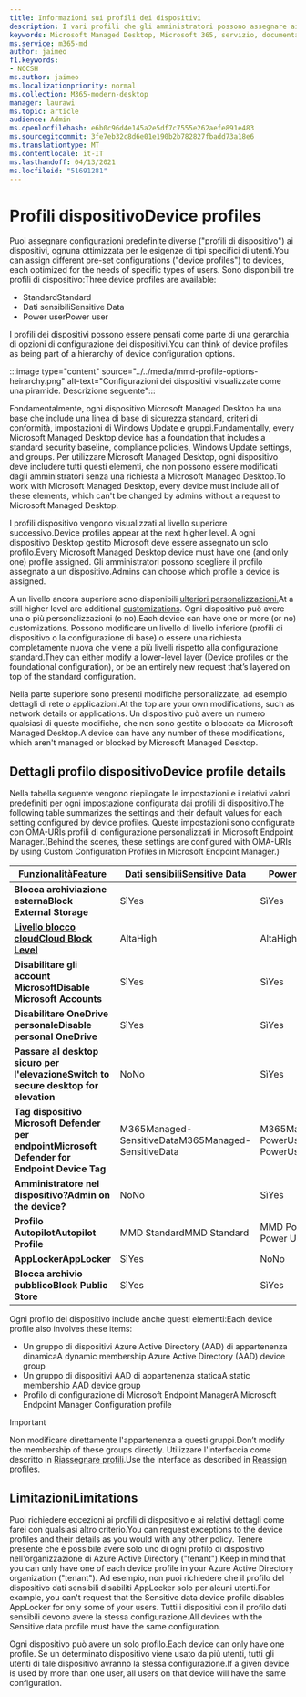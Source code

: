 ```yaml
---
title: Informazioni sui profili dei dispositivi
description: I vari profili che gli amministratori possono assegnare ai dispositivi
keywords: Microsoft Managed Desktop, Microsoft 365, servizio, documentazione
ms.service: m365-md
author: jaimeo
f1.keywords:
- NOCSH
ms.author: jaimeo
ms.localizationpriority: normal
ms.collection: M365-modern-desktop
manager: laurawi
ms.topic: article
audience: Admin
ms.openlocfilehash: e6b0c96d4e145a2e5df7c7555e262aefe891e483
ms.sourcegitcommit: 3fe7eb32c8d6e01e190b2b782827fbadd73a18e6
ms.translationtype: MT
ms.contentlocale: it-IT
ms.lasthandoff: 04/13/2021
ms.locfileid: "51691281"
---
```

# <a name="device-profiles"></a><span data-ttu-id="01715-104">Profili dispositivo</span><span class="sxs-lookup"><span data-stu-id="01715-104">Device profiles</span></span>

<span data-ttu-id="01715-105">Puoi assegnare configurazioni predefinite diverse ("profili di dispositivo") ai dispositivi, ognuna ottimizzata per le esigenze di tipi specifici di utenti.</span><span class="sxs-lookup"><span data-stu-id="01715-105">You can assign different pre-set configurations ("device profiles") to devices, each optimized for the needs of specific types of users.</span></span> <span data-ttu-id="01715-106">Sono disponibili tre profili di dispositivo:</span><span class="sxs-lookup"><span data-stu-id="01715-106">Three device profiles are available:</span></span>

- <span data-ttu-id="01715-107">Standard</span><span class="sxs-lookup"><span data-stu-id="01715-107">Standard</span></span>
- <span data-ttu-id="01715-108">Dati sensibili</span><span class="sxs-lookup"><span data-stu-id="01715-108">Sensitive Data</span></span>
- <span data-ttu-id="01715-109">Power user</span><span class="sxs-lookup"><span data-stu-id="01715-109">Power user</span></span>

<span data-ttu-id="01715-110">I profili dei dispositivi possono essere pensati come parte di una gerarchia di opzioni di configurazione dei dispositivi.</span><span class="sxs-lookup"><span data-stu-id="01715-110">You can think of device profiles as being part of a hierarchy of device configuration options.</span></span>

:::image type="content" source="../../media/mmd-profile-options-heirarchy.png" alt-text="Configurazioni dei dispositivi visualizzate come una piramide. Descrizione seguente":::

<span data-ttu-id="01715-112">Fondamentalmente, ogni dispositivo Microsoft Managed Desktop ha una base che include una linea di base di sicurezza standard, criteri di conformità, impostazioni di Windows Update e gruppi.</span><span class="sxs-lookup"><span data-stu-id="01715-112">Fundamentally, every Microsoft Managed Desktop device has a foundation that includes a standard security baseline, compliance policies, Windows Update settings, and groups.</span></span> <span data-ttu-id="01715-113">Per utilizzare Microsoft Managed Desktop, ogni dispositivo deve includere tutti questi elementi, che non possono essere modificati dagli amministratori senza una richiesta a Microsoft Managed Desktop.</span><span class="sxs-lookup"><span data-stu-id="01715-113">To work with Microsoft Managed Desktop, every device must include all of these elements, which can't be changed by admins without a request to Microsoft Managed Desktop.</span></span>

<span data-ttu-id="01715-114">I profili dispositivo vengono visualizzati al livello superiore successivo.</span><span class="sxs-lookup"><span data-stu-id="01715-114">Device profiles appear at the next higher level.</span></span> <span data-ttu-id="01715-115">A ogni dispositivo Desktop gestito Microsoft deve essere assegnato un solo profilo.</span><span class="sxs-lookup"><span data-stu-id="01715-115">Every Microsoft Managed Desktop device must have one (and only one) profile assigned.</span></span> <span data-ttu-id="01715-116">Gli amministratori possono scegliere il profilo assegnato a un dispositivo.</span><span class="sxs-lookup"><span data-stu-id="01715-116">Admins can choose which profile a device is assigned.</span></span>

<span data-ttu-id="01715-117">A un livello ancora superiore sono disponibili [ulteriori personalizzazioni.](customizing.md)</span><span class="sxs-lookup"><span data-stu-id="01715-117">At a still higher level are additional [customizations](customizing.md).</span></span> <span data-ttu-id="01715-118">Ogni dispositivo può avere una o più personalizzazioni (o no).</span><span class="sxs-lookup"><span data-stu-id="01715-118">Each device can have one or more (or no) customizations.</span></span> <span data-ttu-id="01715-119">Possono modificare un livello di livello inferiore (profili di dispositivo o la configurazione di base) o essere una richiesta completamente nuova che viene a più livelli rispetto alla configurazione standard.</span><span class="sxs-lookup"><span data-stu-id="01715-119">They can either modify a lower-level layer (Device profiles or the foundational configuration),  or be an entirely new request that’s layered on top of the standard configuration.</span></span>

<span data-ttu-id="01715-120">Nella parte superiore sono presenti modifiche personalizzate, ad esempio dettagli di rete o applicazioni.</span><span class="sxs-lookup"><span data-stu-id="01715-120">At the top are your own modifications, such as network details or applications.</span></span> <span data-ttu-id="01715-121">Un dispositivo può avere un numero qualsiasi di queste modifiche, che non sono gestite o bloccate da Microsoft Managed Desktop.</span><span class="sxs-lookup"><span data-stu-id="01715-121">A device can have any number of these modifications, which aren't managed or blocked by Microsoft Managed Desktop.</span></span>


## <a name="device-profile-details"></a><span data-ttu-id="01715-122">Dettagli profilo dispositivo</span><span class="sxs-lookup"><span data-stu-id="01715-122">Device profile details</span></span>

<span data-ttu-id="01715-123">Nella tabella seguente vengono riepilogate le impostazioni e i relativi valori predefiniti per ogni impostazione configurata dai profili di dispositivo.</span><span class="sxs-lookup"><span data-stu-id="01715-123">The following table summarizes the settings and their default values for each setting configured by device profiles.</span></span> <span data-ttu-id="01715-124">Queste impostazioni sono configurate con OMA-URIs profili di configurazione personalizzati in Microsoft Endpoint Manager.</span><span class="sxs-lookup"><span data-stu-id="01715-124">(Behind the scenes, these settings are configured with OMA-URIs by using Custom Configuration Profiles in Microsoft Endpoint Manager.)</span></span>

| <span data-ttu-id="01715-125">Funzionalità</span><span class="sxs-lookup"><span data-stu-id="01715-125">Feature</span></span> | <span data-ttu-id="01715-126">Dati sensibili</span><span class="sxs-lookup"><span data-stu-id="01715-126">Sensitive Data</span></span> | <span data-ttu-id="01715-127">Power User</span><span class="sxs-lookup"><span data-stu-id="01715-127">Power User</span></span> | <span data-ttu-id="01715-128">Standard</span><span class="sxs-lookup"><span data-stu-id="01715-128">Standard</span></span> |
|-----------------------------------------------------------------------------------------------------------------------------------------------------------|----------------------------|------------------------|-----------------------|
| <span data-ttu-id="01715-129">**Blocca archiviazione esterna**</span><span class="sxs-lookup"><span data-stu-id="01715-129">**Block External Storage**</span></span>                                                                                                                               | <span data-ttu-id="01715-130">Sì</span><span class="sxs-lookup"><span data-stu-id="01715-130">Yes</span></span>                       | <span data-ttu-id="01715-131">Sì</span><span class="sxs-lookup"><span data-stu-id="01715-131">Yes</span></span>                   | <span data-ttu-id="01715-132">No</span><span class="sxs-lookup"><span data-stu-id="01715-132">No</span></span>                   |
| <span data-ttu-id="01715-133">**[Livello blocco cloud](https://docs.microsoft.com/graph/api/resources/intune-deviceconfig-defendercloudblockleveltype)**</span><span class="sxs-lookup"><span data-stu-id="01715-133">**[Cloud Block Level](https://docs.microsoft.com/graph/api/resources/intune-deviceconfig-defendercloudblockleveltype)**</span></span> | <span data-ttu-id="01715-134">Alta</span><span class="sxs-lookup"><span data-stu-id="01715-134">High</span></span>                      | <span data-ttu-id="01715-135">Alta</span><span class="sxs-lookup"><span data-stu-id="01715-135">High</span></span>                  | <span data-ttu-id="01715-136">Alta</span><span class="sxs-lookup"><span data-stu-id="01715-136">High</span></span>                 |
| <span data-ttu-id="01715-137">**Disabilitare gli account Microsoft**</span><span class="sxs-lookup"><span data-stu-id="01715-137">**Disable Microsoft Accounts**</span></span>                                                                                                                           | <span data-ttu-id="01715-138">Sì</span><span class="sxs-lookup"><span data-stu-id="01715-138">Yes</span></span>                       | <span data-ttu-id="01715-139">Sì</span><span class="sxs-lookup"><span data-stu-id="01715-139">Yes</span></span>                   | <span data-ttu-id="01715-140">No</span><span class="sxs-lookup"><span data-stu-id="01715-140">No</span></span>                   |
| <span data-ttu-id="01715-141">**Disabilitare OneDrive personale**</span><span class="sxs-lookup"><span data-stu-id="01715-141">**Disable personal OneDrive**</span></span>                                                                                                                            | <span data-ttu-id="01715-142">Sì</span><span class="sxs-lookup"><span data-stu-id="01715-142">Yes</span></span>                       | <span data-ttu-id="01715-143">Sì</span><span class="sxs-lookup"><span data-stu-id="01715-143">Yes</span></span>                   | <span data-ttu-id="01715-144">No</span><span class="sxs-lookup"><span data-stu-id="01715-144">No</span></span>                   |
| <span data-ttu-id="01715-145">**Passare al desktop sicuro per l'elevazione**</span><span class="sxs-lookup"><span data-stu-id="01715-145">**Switch to secure desktop for elevation**</span></span>                                                                                                               | <span data-ttu-id="01715-146">No</span><span class="sxs-lookup"><span data-stu-id="01715-146">No</span></span>                        | <span data-ttu-id="01715-147">Sì</span><span class="sxs-lookup"><span data-stu-id="01715-147">Yes</span></span>                   | <span data-ttu-id="01715-148">No</span><span class="sxs-lookup"><span data-stu-id="01715-148">No</span></span>                   |
| <span data-ttu-id="01715-149">**Tag dispositivo Microsoft Defender per endpoint**</span><span class="sxs-lookup"><span data-stu-id="01715-149">**Microsoft Defender for Endpoint Device Tag**</span></span>                                                                                                           | <span data-ttu-id="01715-150">M365Managed-SensitiveData</span><span class="sxs-lookup"><span data-stu-id="01715-150">M365Managed-SensitiveData</span></span> | <span data-ttu-id="01715-151">M365Managed-PowerUser</span><span class="sxs-lookup"><span data-stu-id="01715-151">M365Managed-PowerUser</span></span> | <span data-ttu-id="01715-152">M365Managed-Standard</span><span class="sxs-lookup"><span data-stu-id="01715-152">M365Managed-Standard</span></span> |
| <span data-ttu-id="01715-153">**Amministratore nel dispositivo?**</span><span class="sxs-lookup"><span data-stu-id="01715-153">**Admin on the device?**</span></span>                                                                                                                                 | <span data-ttu-id="01715-154">No</span><span class="sxs-lookup"><span data-stu-id="01715-154">No</span></span>                        | <span data-ttu-id="01715-155">Sì</span><span class="sxs-lookup"><span data-stu-id="01715-155">Yes</span></span>                   | <span data-ttu-id="01715-156">No</span><span class="sxs-lookup"><span data-stu-id="01715-156">No</span></span>                   |
| <span data-ttu-id="01715-157">**Profilo Autopilot**</span><span class="sxs-lookup"><span data-stu-id="01715-157">**Autopilot Profile**</span></span>                                                                                                                                     | <span data-ttu-id="01715-158">MMD Standard</span><span class="sxs-lookup"><span data-stu-id="01715-158">MMD Standard</span></span>               | <span data-ttu-id="01715-159">MMD Power User</span><span class="sxs-lookup"><span data-stu-id="01715-159">MMD Power User</span></span>         | <span data-ttu-id="01715-160">MMD Standard</span><span class="sxs-lookup"><span data-stu-id="01715-160">MMD Standard</span></span>          |
| <span data-ttu-id="01715-161">**AppLocker**</span><span class="sxs-lookup"><span data-stu-id="01715-161">**AppLocker**</span></span>                                                                                                                                            | <span data-ttu-id="01715-162">Sì</span><span class="sxs-lookup"><span data-stu-id="01715-162">Yes</span></span>                       | <span data-ttu-id="01715-163">No</span><span class="sxs-lookup"><span data-stu-id="01715-163">No</span></span>                    | <span data-ttu-id="01715-164">No</span><span class="sxs-lookup"><span data-stu-id="01715-164">No</span></span>                   |
| <span data-ttu-id="01715-165">**Blocca archivio pubblico**</span><span class="sxs-lookup"><span data-stu-id="01715-165">**Block Public Store**</span></span>                                                                                                                                   | <span data-ttu-id="01715-166">Sì</span><span class="sxs-lookup"><span data-stu-id="01715-166">Yes</span></span>                       | <span data-ttu-id="01715-167">Sì</span><span class="sxs-lookup"><span data-stu-id="01715-167">Yes</span></span>                   | <span data-ttu-id="01715-168">No</span><span class="sxs-lookup"><span data-stu-id="01715-168">No</span></span>                   |

<span data-ttu-id="01715-169">Ogni profilo del dispositivo include anche questi elementi:</span><span class="sxs-lookup"><span data-stu-id="01715-169">Each device profile also involves these items:</span></span>

- <span data-ttu-id="01715-170">Un gruppo di dispositivi Azure Active Directory (AAD) di appartenenza dinamica</span><span class="sxs-lookup"><span data-stu-id="01715-170">A dynamic membership Azure Active Directory (AAD) device group</span></span>
- <span data-ttu-id="01715-171">Un gruppo di dispositivi AAD di appartenenza statica</span><span class="sxs-lookup"><span data-stu-id="01715-171">A static membership AAD device group</span></span>
- <span data-ttu-id="01715-172">Profilo di configurazione di Microsoft Endpoint Manager</span><span class="sxs-lookup"><span data-stu-id="01715-172">A Microsoft Endpoint Manager Configuration profile</span></span>

> [!IMPORTANT]
> <span data-ttu-id="01715-173">Non modificare direttamente l'appartenenza a questi gruppi.</span><span class="sxs-lookup"><span data-stu-id="01715-173">Don’t modify the membership of these groups directly.</span></span> <span data-ttu-id="01715-174">Utilizzare l'interfaccia come descritto in [Riassegnare profili](../working-with-managed-desktop/change-device-profile.md).</span><span class="sxs-lookup"><span data-stu-id="01715-174">Use the interface as described in [Reassign profiles](../working-with-managed-desktop/change-device-profile.md).</span></span>

## <a name="limitations"></a><span data-ttu-id="01715-175">Limitazioni</span><span class="sxs-lookup"><span data-stu-id="01715-175">Limitations</span></span>

<span data-ttu-id="01715-176">Puoi richiedere eccezioni ai profili di dispositivo e ai relativi dettagli come farei con qualsiasi altro criterio.</span><span class="sxs-lookup"><span data-stu-id="01715-176">You can request exceptions to the device profiles and their details as you would with any other policy.</span></span> <span data-ttu-id="01715-177">Tenere presente che è possibile avere solo uno di ogni profilo di dispositivo nell'organizzazione di Azure Active Directory ("tenant").</span><span class="sxs-lookup"><span data-stu-id="01715-177">Keep in mind that you can only have one of each device profile in your Azure Active Directory organization ("tenant").</span></span> <span data-ttu-id="01715-178">Ad esempio, non puoi richiedere che il profilo del dispositivo dati sensibili disabiliti AppLocker solo per alcuni utenti.</span><span class="sxs-lookup"><span data-stu-id="01715-178">For example, you can't request that the Sensitive data device profile disables AppLocker for only some of your users.</span></span> <span data-ttu-id="01715-179">Tutti i dispositivi con il profilo dati sensibili devono avere la stessa configurazione.</span><span class="sxs-lookup"><span data-stu-id="01715-179">All devices with the Sensitive data profile must have the same configuration.</span></span>

<span data-ttu-id="01715-180">Ogni dispositivo può avere un solo profilo.</span><span class="sxs-lookup"><span data-stu-id="01715-180">Each device can only have one profile.</span></span> <span data-ttu-id="01715-181">Se un determinato dispositivo viene usato da più utenti, tutti gli utenti di tale dispositivo avranno la stessa configurazione.</span><span class="sxs-lookup"><span data-stu-id="01715-181">If a given device is used by more than one user, all users on that device will have the same configuration.</span></span>
